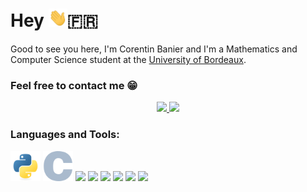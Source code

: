 
<h1>Hey <img src="https://raw.githubusercontent.com/ABSphreak/ABSphreak/master/gifs/Hi.gif" width="30px">🇫🇷</h1>

Good to see you here, I'm Corentin Banier and I'm a Mathematics and Computer Science student at the [University of Bordeaux](https://www.u-bordeaux.com/Education/Colleges-Institutes/College-of-Science-Technology).

<p></p>
<h3>Feel free to contact me 😁</h3>
<p align="center">
    <a href="mailto:corentinbanier@protonmail.com">
        <img src="https://img.shields.io/badge/ProtonMail-corentinbanier%40protonmail.com-slateblue">
    </a>
    <a href="https://twitter.com/cbanier1">
        <img src="https://img.shields.io/badge/Twitter-cbanier1-55ACEE">
    </a>
</p>

<h3>Languages and Tools: </h3>
<p align="left">
    <img src="https://raw.githubusercontent.com/devicons/devicon/master/icons/python/python-original.svg" width="48px">
    <img src="https://raw.githubusercontent.com/devicons/devicon/master/icons/c/c-original.svg" width="48px">
    <img src="https://www.flaticon.com/svg/vstatic/svg/226/226777.svg?token=exp=1611739143~hmac=0b931931400091f0a43b7141bcfe9e6d" width="48px">
    <img src="https://www.flaticon.com/svg/static/icons/svg/1051/1051277.svg" width="48px">
    <img src="https://www.flaticon.com/svg/vstatic/svg/732/732190.svg?token=exp=1611739247~hmac=932b295b18ade748affce669001491aa" width="48px">
    <img src="https://res.cloudinary.com/canonical/image/fetch/f_auto,q_auto,fl_sanitize,w_120,h_120/https://dashboard.snapcraft.io/site_media/appmedia/2017/11/icon_CE_256_2Qe5uEl.png" width="48px">
    <img src="https://www.flaticon.com/svg/static/icons/svg/731/731985.svg" width="48px">
    <img src="https://www.flaticon.com/svg/static/icons/svg/0/656.svg" width="48px">
</p>


<!--
**cbanier/cbanier** is a ✨ _special_ ✨ repository because its `README.md` (this file) appears on your GitHub profile.

Here are some ideas to get you started:

- 🔭 I’m currently working on ...
- 🌱 I’m currently learning ...
- 👯 I’m looking to collaborate on ...
- 🤔 I’m looking for help with ...
- 💬 Ask me about ...
- 📫 How to reach me: ...
- 😄 Pronouns: ...
- ⚡ Fun fact: ...

Check my portfolio: [www.toDO.fr]()
-->